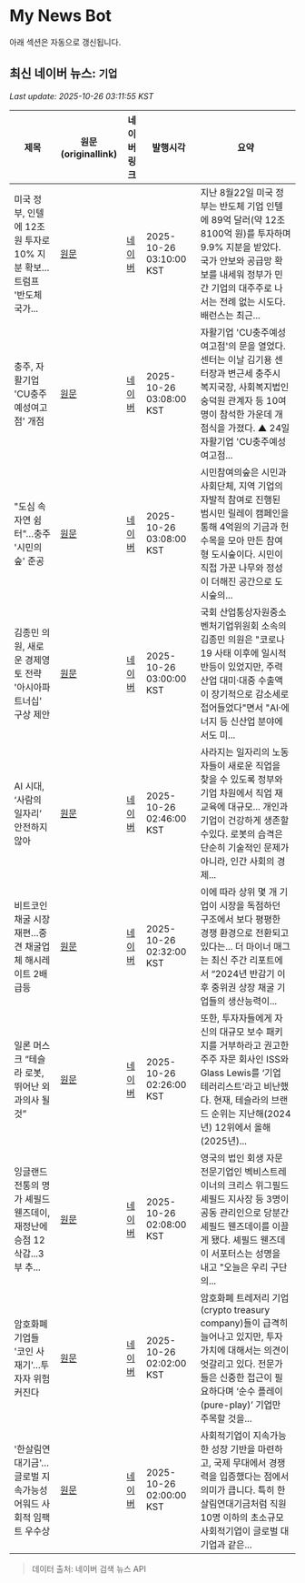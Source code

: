 # My News Bot

아래 섹션은 자동으로 갱신됩니다.

<!-- NEWS:START -->
## 최신 네이버 뉴스: `기업`
_Last update: 2025-10-26 03:11:55 KST_

| 제목 | 원문(originallink) | 네이버 링크 | 발행시각 | 요약 |
|---|---|---|---|---|
| 미국 정부, 인텔에 12조 원 투자로 10% 지분 확보…트럼프 '반도체 국가... | [원문](https://www.g-enews.com/view.php?ud=202510251823565873fbbec65dfb_1) | [네이버](https://www.g-enews.com/view.php?ud=202510251823565873fbbec65dfb_1) | 2025-10-26 03:10:00 KST | 지난 8월22일 미국 정부는 반도체 기업 인텔에 89억 달러(약 12조 8100억 원)를 투자하며 9.9% 지분을 받았다. 국가 안보와 공급망 확보를 내세워 정부가 민간 기업의 대주주로 나서는 전례 없는 시도다. 배런스는 최근... |
| 충주, 자활기업 'CU충주예성여고점' 개점 | [원문](https://www.ccdailynews.com/news/articleView.html?idxno=2374909) | [네이버](https://www.ccdailynews.com/news/articleView.html?idxno=2374909) | 2025-10-26 03:08:00 KST | 자활기업 'CU충주예성여고점'의 문을 열었다. 센터는 이날 김기용 센터장과 변근세 충주시 복지국장, 사회복지법인 숭덕원 관계자 등 10여 명이 참석한 가운데 개점식을 가졌다. ▲ 24일 자활기업 'CU충주예성여고점... |
| "도심 속 자연 쉼터"…충주 '시민의숲' 준공 | [원문](https://www.ccdailynews.com/news/articleView.html?idxno=2374906) | [네이버](https://www.ccdailynews.com/news/articleView.html?idxno=2374906) | 2025-10-26 03:08:00 KST | 시민참여의숲은 시민과 사회단체, 지역 기업의 자발적 참여로 진행된 범시민 릴레이 캠페인을 통해 4억원의 기금과 헌수목을 모아 만든 참여형 도시숲이다. 시민이 직접 가꾼 나무와 정성이 더해진 공간으로 도시숲의... |
| 김종민 의원, 새로운 경제영토 전략 '아시아파트너십' 구상 제안 | [원문](http://www.newstnt.com/news/articleView.html?idxno=546529) | [네이버](http://www.newstnt.com/news/articleView.html?idxno=546529) | 2025-10-26 03:00:00 KST | 국회 산업통상자원중소벤처기업위원회 소속의 김종민 의원은 "코로나19 사태 이후에 일시적 반등이 있었지만, 주력산업 대미·대중 수출액이 장기적으로 감소세로 접어들었다"면서 "AI·에너지 등 신산업 분야에서도 미... |
| AI 시대, ‘사람의 일자리’ 안전하지 않아 | [원문](https://www.radiokorea.com/news/article.php?uid=485685) | [네이버](https://www.radiokorea.com/news/article.php?uid=485685) | 2025-10-26 02:46:00 KST | 사라지는 일자리의 노동자들이 새로운 직업을 찾을 수 있도록 정부와 기업 차원에서 직업 재교육에 대규모... 개인과 기업이 건강하게 생존할 수있다. 로봇의 습격은 단순히 기술적인 문제가 아니라, 인간 사회의 경제... |
| 비트코인 채굴 시장 재편…중견 채굴업체 해시레이트 2배 급등 | [원문](https://www.tokenpost.kr/news/blockchain/297359) | [네이버](https://www.tokenpost.kr/news/blockchain/297359) | 2025-10-26 02:32:00 KST | 이에 따라 상위 몇 개 기업이 시장을 독점하던 구조에서 보다 평평한 경쟁 환경으로 전환되고 있다는... 더 마이너 매그는 최신 주간 리포트에서 “2024년 반감기 이후 중위권 상장 채굴 기업들의 생산능력이... |
| 일론 머스크 “테슬라 로봇, 뛰어난 외과의사 될 것” | [원문](https://www.radiokorea.com/news/article.php?uid=485681) | [네이버](https://www.radiokorea.com/news/article.php?uid=485681) | 2025-10-26 02:26:00 KST | 또한, 투자자들에게 자신의 대규모 보수 패키지를 거부하라고 권고한 주주 자문 회사인 ISS와 Glass Lewis를 ‘기업 테러리스트’라고 비난했다. 현재, 테슬라의 브랜드 순위는 지난해(2024년) 12위에서 올해(2025년)... |
| 잉글랜드 전통의 명가 셰필드 웬즈데이, 재정난에 승점 12 삭감...3부 추... | [원문](http://www.thesportstimes.co.kr/news/articleView.html?idxno=367962) | [네이버](https://m.sports.naver.com/wfootball/article/472/0000038456) | 2025-10-26 02:08:00 KST | 영국의 법인 회생 자문 전문기업인 벡비스트레이너의 크리스 위그필드 셰필드 지사장 등 3명이 공동 관리인으로 당분간 셰필드 웬즈데이를 이끌게 됐다. 셰필드 웬즈데이 서포터스는 성명을 내고 "오늘은 우리 구단의... |
| 암호화폐 기업들 '코인 사재기'…투자자 위험 커진다 | [원문](http://coinreaders.com/194664) | [네이버](http://coinreaders.com/194664) | 2025-10-26 02:02:00 KST | 암호화폐 트레저리 기업(crypto treasury company)들이 급격히 늘어나고 있지만, 투자 가치에 대해서는 의견이 엇갈리고 있다. 전문가들은 신중한 접근이 필요하다며 ‘순수 플레이(pure-play)’ 기업만 주목할 것을... |
| '한살림연대기금'…글로벌 지속가능성 어워드 사회적 임팩트 우수상 | [원문](https://www.thedailypost.kr/news/articleView.html?idxno=111531) | [네이버](https://www.thedailypost.kr/news/articleView.html?idxno=111531) | 2025-10-26 02:00:00 KST | 사회적기업이 지속가능한 성장 기반을 마련하고, 국제 무대에서 경쟁력을 입증했다는 점에서 의미가 큽니다. 특히 한살림연대기금처럼 직원 10명 이하의 초소규모 사회적기업이 글로벌 대기업과 같은... |

> 데이터 출처: 네이버 검색 뉴스 API
<!-- NEWS:END -->
